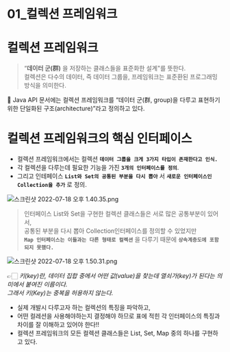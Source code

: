 # 01_컬렉션 프레임워크
# 컬렉션 프레임워크

> “**데이터 군(群)** 을 저장하는 클래스들을 표준화한 설계"를 뜻한다.  
컬렉션은 다수의 데이터, 즉 데이터 그룹을, 프레임워크는 표준환된 프로그래밍 방식을 의미한다.
> 

💢 Java API 문서에는 컬렉션 프레임워크를 “데이터 군(群, group)을 다루고 표현하기 위한 단일화된 구조(architecture)”라고 정의하고 있다.

# 컬렉션 프레임워크의 핵심 인터페이스

- 컬렉션 프레임워크에서는 컬렉션 **`데이터 그룹을 크게 3가지 타입이 존재한다고 인식.`**
- 각 컬렉션을 다루는데 필요한 기능을 가진 **`3개의 인터페이스를 정의`**.
- 그리고 인테페이스 **`List와 Set의 공통된 부분을 다시 뽑아`** 서 **`새로운 인터페이스인 Collection을 추가`** 로 정의.

![스크린샷 2022-07-18 오후 1.40.35.png](https://s3.us-west-2.amazonaws.com/secure.notion-static.com/e2769055-f1ac-402a-9b8f-3764033466b7/%E1%84%89%E1%85%B3%E1%84%8F%E1%85%B3%E1%84%85%E1%85%B5%E1%86%AB%E1%84%89%E1%85%A3%E1%86%BA_2022-07-18_%E1%84%8B%E1%85%A9%E1%84%92%E1%85%AE_1.40.35.png?X-Amz-Algorithm=AWS4-HMAC-SHA256&X-Amz-Content-Sha256=UNSIGNED-PAYLOAD&X-Amz-Credential=AKIAT73L2G45EIPT3X45%2F20220803%2Fus-west-2%2Fs3%2Faws4_request&X-Amz-Date=20220803T070119Z&X-Amz-Expires=86400&X-Amz-Signature=081c5750934fc6ae587cbdc0f015f674bc36453ee06be34faa33bcf9161973ee&X-Amz-SignedHeaders=host&response-content-disposition=filename%20%3D%22%25E1%2584%2589%25E1%2585%25B3%25E1%2584%258F%25E1%2585%25B3%25E1%2584%2585%25E1%2585%25B5%25E1%2586%25AB%25E1%2584%2589%25E1%2585%25A3%25E1%2586%25BA%25202022-07-18%2520%25E1%2584%258B%25E1%2585%25A9%25E1%2584%2592%25E1%2585%25AE%25201.40.35.png%22&x-id=GetObject)

> 인터페이스 List와 Set을 구현한 컬렉션 클래스들은 서로 많은 공통부분이 있어서,  
> 공통된 부분을 다시 뽑아 Collection인터페이스를 정의할 수 있었지만  
>  **`Map 인터페이스는 이들과는 다른 형태로 컬렉션`** 을 다루기 때문에 **`상속계층도에 포함되지 못했다.`**
> 

![스크린샷 2022-07-18 오후 1.50.31.png](https://s3.us-west-2.amazonaws.com/secure.notion-static.com/bfe11475-2325-4a5c-8e0e-89f72063199c/%E1%84%89%E1%85%B3%E1%84%8F%E1%85%B3%E1%84%85%E1%85%B5%E1%86%AB%E1%84%89%E1%85%A3%E1%86%BA_2022-07-18_%E1%84%8B%E1%85%A9%E1%84%92%E1%85%AE_1.50.31.png?X-Amz-Algorithm=AWS4-HMAC-SHA256&X-Amz-Content-Sha256=UNSIGNED-PAYLOAD&X-Amz-Credential=AKIAT73L2G45EIPT3X45%2F20220803%2Fus-west-2%2Fs3%2Faws4_request&X-Amz-Date=20220803T070153Z&X-Amz-Expires=86400&X-Amz-Signature=e11edec11c5783cb827661d1fe1b08d5a35bceaa565e445aa74021aef0016e66&X-Amz-SignedHeaders=host&response-content-disposition=filename%20%3D%22%25E1%2584%2589%25E1%2585%25B3%25E1%2584%258F%25E1%2585%25B3%25E1%2584%2585%25E1%2585%25B5%25E1%2586%25AB%25E1%2584%2589%25E1%2585%25A3%25E1%2586%25BA%25202022-07-18%2520%25E1%2584%258B%25E1%2585%25A9%25E1%2584%2592%25E1%2585%25AE%25201.50.31.png%22&x-id=GetObject)

👉🏻 *키(key)란, 데이터 집합 중에서 어떤 값(value)을 찾는데 열쇠가(key)가 된다는 의미에서 붙여진 이름이다.  
   그래서 키(Key)는 중복을 허용하지 않는다.*

- 실제 개발시 다루고자 하는 컬렉션의 특징을 파악하고,
- 어떤 컬레션을 사용해야하는지 결정해야 하므로 표에 적힌 각 인터페이스의 특징과 차이를 잘 이해하고 있어야 한다!!
- 컬렉션 프레임워크의 모든 컬렉션 클래스들은 List, Set, Map 중의 하나를 구현하고 있다.
